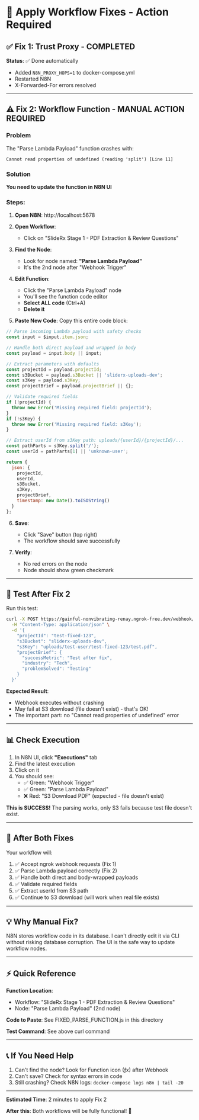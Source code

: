 # 🔧 Apply Workflow Fixes - Action Required

## ✅ Fix 1: Trust Proxy - COMPLETED

**Status**: ✅ Done automatically
- Added `N8N_PROXY_HOPS=1` to docker-compose.yml
- Restarted N8N
- X-Forwarded-For errors resolved

---

## ⚠️ Fix 2: Workflow Function - MANUAL ACTION REQUIRED

### Problem
The "Parse Lambda Payload" function crashes with:
```
Cannot read properties of undefined (reading 'split') [Line 11]
```

### Solution
**You need to update the function in N8N UI**

### Steps:

1. **Open N8N**: http://localhost:5678

2. **Open Workflow**:
   - Click on "SlideRx Stage 1 - PDF Extraction & Review Questions"

3. **Find the Node**:
   - Look for node named: **"Parse Lambda Payload"**
   - It's the 2nd node after "Webhook Trigger"

4. **Edit Function**:
   - Click the "Parse Lambda Payload" node
   - You'll see the function code editor
   - **Select ALL code** (Ctrl+A)
   - **Delete it**

5. **Paste New Code**:
   Copy this entire code block:

```javascript
// Parse incoming Lambda payload with safety checks
const input = $input.item.json;

// Handle both direct payload and wrapped in body
const payload = input.body || input;

// Extract parameters with defaults
const projectId = payload.projectId;
const s3Bucket = payload.s3Bucket || 'sliderx-uploads-dev';
const s3Key = payload.s3Key;
const projectBrief = payload.projectBrief || {};

// Validate required fields
if (!projectId) {
  throw new Error('Missing required field: projectId');
}
if (!s3Key) {
  throw new Error('Missing required field: s3Key');
}

// Extract userId from s3Key path: uploads/{userId}/{projectId}/...
const pathParts = s3Key.split('/');
const userId = pathParts[1] || 'unknown-user';

return {
  json: {
    projectId,
    userId,
    s3Bucket,
    s3Key,
    projectBrief,
    timestamp: new Date().toISOString()
  }
};
```

6. **Save**:
   - Click "Save" button (top right)
   - The workflow should save successfully

7. **Verify**:
   - No red errors on the node
   - Node should show green checkmark

---

## 🧪 Test After Fix 2

Run this test:

```bash
curl -X POST https://gainful-nonvibrating-renay.ngrok-free.dev/webhook/sliderx-stage1 \
  -H "Content-Type: application/json" \
  -d '{
    "projectId": "test-fixed-123",
    "s3Bucket": "sliderx-uploads-dev",
    "s3Key": "uploads/test-user/test-fixed-123/test.pdf",
    "projectBrief": {
      "successMetric": "Test after fix",
      "industry": "Tech",
      "problemSolved": "Testing"
    }
  }'
```

**Expected Result**:
- Webhook executes without crashing
- May fail at S3 download (file doesn't exist) - that's OK!
- The important part: no "Cannot read properties of undefined" error

---

## 📊 Check Execution

1. In N8N UI, click **"Executions"** tab
2. Find the latest execution
3. Click on it
4. You should see:
   - ✅ Green: "Webhook Trigger"
   - ✅ Green: "Parse Lambda Payload"
   - ❌ Red: "S3 Download PDF" (expected - file doesn't exist)

**This is SUCCESS!** The parsing works, only S3 fails because test file doesn't exist.

---

## 🎯 After Both Fixes

Your workflow will:
1. ✅ Accept ngrok webhook requests (Fix 1)
2. ✅ Parse Lambda payload correctly (Fix 2)
3. ✅ Handle both direct and body-wrapped payloads
4. ✅ Validate required fields
5. ✅ Extract userId from S3 path
6. ✅ Continue to S3 download (will work when real file exists)

---

## 💡 Why Manual Fix?

N8N stores workflow code in its database. I can't directly edit it via CLI without risking database corruption. The UI is the safe way to update workflow nodes.

---

## ⚡ Quick Reference

**Function Location**:
- Workflow: "SlideRx Stage 1 - PDF Extraction & Review Questions"
- Node: "Parse Lambda Payload" (2nd node)

**Code to Paste**: See FIXED_PARSE_FUNCTION.js in this directory

**Test Command**: See above curl command

---

## 📞 If You Need Help

1. Can't find the node? Look for Function icon (ƒx) after Webhook
2. Can't save? Check for syntax errors in code
3. Still crashing? Check N8N logs: `docker-compose logs n8n | tail -20`

---

**Estimated Time**: 2 minutes to apply Fix 2

**After this**: Both workflows will be fully functional! 🎉
